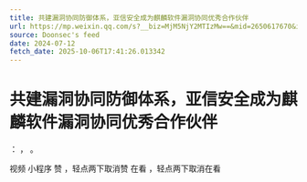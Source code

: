 ```yaml
---
title: 共建漏洞协同防御体系，亚信安全成为麒麟软件漏洞协同优秀合作伙伴
url: https://mp.weixin.qq.com/s?__biz=MjM5NjY2MTIzMw==&mid=2650617670&idx=2&sn=8f2ee33f127228bcbd4865df11054ff2
source: Doonsec's feed
date: 2024-07-12
fetch_date: 2025-10-06T17:41:26.013342
---
```


# 共建漏洞协同防御体系，亚信安全成为麒麟软件漏洞协同优秀合作伙伴

：
，
。

视频
小程序
赞
，轻点两下取消赞
在看
，轻点两下取消在看